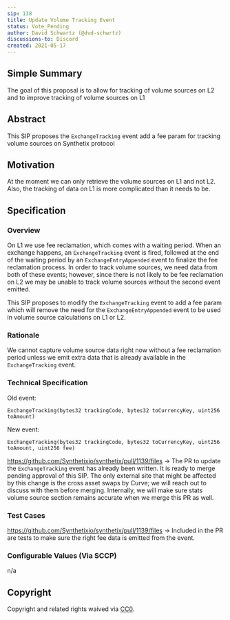 ```yaml
---
sip: 138
title: Update Volume Tracking Event
status: Vote_Pending
author: David Schwartz (@dvd-schwrtz)
discussions-to: Discord
created: 2021-05-17
---
```


## Simple Summary

The goal of this proposal is to allow for tracking of volume sources on L2 and to improve tracking of volume sources on L1

## Abstract

This SIP proposes the `ExchangeTracking` event add a fee param for tracking volume sources on Synthetix protocol

## Motivation

At the moment we can only retrieve the volume sources on L1 and not L2. Also, the tracking of data on L1 is more complicated than it needs to be.

## Specification

### Overview

On L1 we use fee reclamation, which comes with a waiting period. When an exchange happens, an `ExchangeTracking` event is fired, followed at the end of the waiting period by an `ExchangeEntryAppended` event to finalize the fee reclamation process. In order to track volume sources, we need data from both of these events; however, since there is not likely to be fee reclamation on L2 we may be unable to track volume sources without the second event emitted.

This SIP proposes to modify the `ExchangeTracking` event to add a fee param which will remove the need for the `ExchangeEntryAppended` event to be used in volume source calculations on L1 or L2.

### Rationale

We cannot capture volume source data right now without a fee reclamation period unless we emit extra data that is already available in the `ExchangeTracking` event.

### Technical Specification

Old event:

`ExchangeTracking(bytes32 trackingCode, bytes32 toCurrencyKey, uint256 toAmount)`

New event:

`ExchangeTracking(bytes32 trackingCode, bytes32 toCurrencyKey, uint256 toAmount, uint256 fee)`

https://github.com/Synthetixio/synthetix/pull/1139/files -> The PR to update the `ExchangeTracking` event has already been written. It is ready to merge pending approval of this SIP. The only external site that might be affected by this change is the cross asset swaps by Curve; we will reach out to discuss with them before merging. Internally, we will make sure stats volume source section remains accurate when we merge this PR as well.

### Test Cases

https://github.com/Synthetixio/synthetix/pull/1139/files -> Included in the PR are tests to make sure the right fee data is emitted from the event.

### Configurable Values (Via SCCP)

n/a

## Copyright

Copyright and related rights waived via [CC0](https://creativecommons.org/publicdomain/zero/1.0/).

```

```
